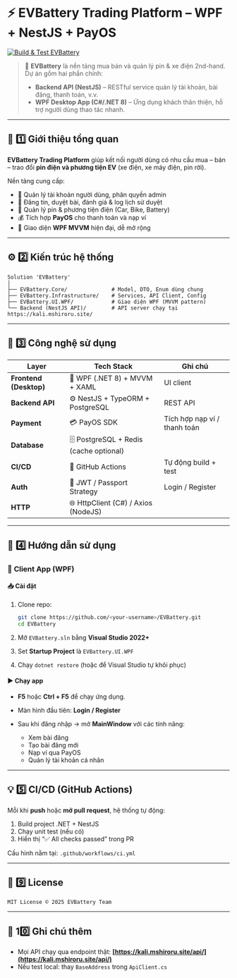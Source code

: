 # ⚡ EVBattery Trading Platform – WPF + NestJS + PayOS

[![Build & Test EVBattery](https://github.com/UGing265/PRN212_EV-Battery-Trading-Platform/actions/workflows/ci.yml/badge.svg?branch=dev)](https://github.com/UGing265/PRN212_EV-Battery-Trading-Platform/actions/workflows/ci.yml)

> 🚗 **EVBattery** là nền tảng mua bán và quản lý pin & xe điện 2nd-hand.
> Dự án gồm hai phần chính:
>
> * **Backend API (NestJS)** – RESTful service quản lý tài khoản, bài đăng, thanh toán, v.v.
> * **WPF Desktop App (C#/.NET 8)** – Ứng dụng khách thân thiện, hỗ trợ người dùng thao tác nhanh.

---

## 🧩 1️⃣ Giới thiệu tổng quan

**EVBattery Trading Platform** giúp kết nối người dùng có nhu cầu
mua – bán – trao đổi **pin điện và phương tiện EV** (xe điện, xe máy điện, pin rời).

Nền tảng cung cấp:

* 👤 Quản lý tài khoản người dùng, phân quyền admin
* 💾 Đăng tin, duyệt bài, đánh giá & log lịch sử duyệt
* 🔋 Quản lý pin & phương tiện điện (Car, Bike, Battery)
* 💰 Tích hợp **PayOS** cho thanh toán và nạp ví
* 🦩️ Giao diện **WPF MVVM** hiện đại, dễ mở rộng

---

## ⚙️ 2️⃣ Kiến trúc hệ thống

```
Solution 'EVBattery'
│
├── EVBattery.Core/              # Model, DTO, Enum dùng chung
├── EVBattery.Infrastructure/    # Services, API Client, Config
├── EVBattery.UI.WPF/            # Giao diện WPF (MVVM pattern)
└── Backend (NestJS API)/        # API server chạy tại https://kali.mshiroru.site/
```

---

## 🧠 3️⃣ Công nghệ sử dụng

| Layer                  | Tech Stack                              | Ghi chú                      |
| ---------------------- | --------------------------------------- | ---------------------------- |
| **Frontend (Desktop)** | 🦩️ WPF (.NET 8) + MVVM + XAML          | UI client                    |
| **Backend API**        | ⚙️ NestJS + TypeORM + PostgreSQL        | REST API                     |
| **Payment**            | 💳 PayOS SDK                            | Tích hợp nạp ví / thanh toán |
| **Database**           | 🗄️ PostgreSQL + Redis (cache optional) |                              |
| **CI/CD**              | 🤖 GitHub Actions                       | Tự động build + test         |
| **Auth**               | 🔐 JWT / Passport Strategy              | Login / Register             |
| **HTTP**               | 🌐 HttpClient (C#) / Axios (NodeJS)     |                              |

---

## 🚀 4️⃣ Hướng dẫn sử dụng

### 🦩️ **Client App (WPF)**

#### 📥 Cài đặt

1. Clone repo:

   ```bash
   git clone https://github.com/<your-username>/EVBattery.git
   cd EVBattery
   ```
2. Mở `EVBattery.sln` bằng **Visual Studio 2022+**
3. Set **Startup Project** là `EVBattery.UI.WPF`
4. Chạy `dotnet restore` (hoặc để Visual Studio tự khôi phục)

#### ▶️ Chạy app

* **F5** hoặc **Ctrl + F5** để chạy ứng dụng.
* Màn hình đầu tiên: **Login / Register**
* Sau khi đăng nhập → mở **MainWindow** với các tính năng:

  * Xem bài đăng
  * Tạo bài đăng mới
  * Nạp ví qua PayOS
  * Quản lý tài khoản cá nhân

---

## 💡 5️⃣ CI/CD (GitHub Actions)

Mỗi khi **push** hoặc **mở pull request**, hệ thống tự động:

1. Build project .NET + NestJS
2. Chạy unit test (nếu có)
3. Hiển thị “✅ All checks passed” trong PR

Cấu hình nằm tại:
`.github/workflows/ci.yml`

---

## 🗾 9️⃣ License

```
MIT License © 2025 EVBattery Team
```

---

## 🌟 10️⃣ Ghi chú thêm

* Mọi API chạy qua endpoint thật:
  **[https://kali.mshiroru.site/api/](https://kali.mshiroru.site/api/)**
* Nếu test local: thay `BaseAddress` trong `ApiClient.cs`
